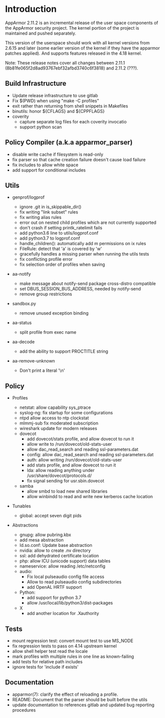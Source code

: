 Introduction
============

AppArmor 2.11.2 is an incremental release of the user space components
of the AppArmor security project. The kernel portion of the project
is maintained and pushed separately.

This version of the userspace should work with all kernel versions from
2.6.15 and later (some earlier version of the kernel if they have the
apparmor patches applied). And supports features released in the 4.18
kernel.

Note: These release notes cover all changes between 2.11.1 (8b81fe065f2d8ad93767ebf32afbd3740c6f3818)
and 2.11.2 (???).
    


Build Infrastructure
--------------------
- Update release infrastructure to use gitlab
- Fix $(PWD) when using "make -C profiles"
- exit rather than returning from shell snippets in Makefiles
- binutils: honor ${CFLAGS} and ${CPPFLAGS}
- coverity
   - capture separate log files for each coverity invocatio
   - support python scan


Policy Compiler (a.k.a apparmor\_parser)
----------------------------------------
- disable write cache if filesystem is read-only
- fix parser so that cache creation failure doesn't cause load failure
- fix includes to allow white space
- add support for conditional includes


Utils
-----
-  genprof/logprof
   - ignore .git in is_skippable_dir()
   - fix writing "link subset" rules
   - fix writing alias rules
   - error out on nested child profiles which are not currently supported
   - don't crash if setting printk_ratelimit fails
   - add python3.6 line to utils/logprof.conf
   - add python3.7 to logprof.conf
   - handle_children(): automatically add m permissions on ix rules
   - FileRule: detect that 'a' is covered by 'w'
   - gracefully handles a missing parser when running the utils tests
   - fix conflicting profile error
   - fix selection order of profiles when saving

-   aa-notify
    - make message about notify-send package cross-distro compatible
    - set DBUS_SESSION_BUS_ADDRESS, needed by notify-send
    - remove group restrictions

-   sandbox.py
    - remove unused exception binding

-  aa-status
   - split profile from exec name

- aa-decode
  - add the ability to support PROCTITLE string

- aa-remove-unknown
  - Don't print a literal '\n'

Policy
------
- Profiles
  - netstat: allow capability sys_ptrace
  - syslog-ng: fix startup for some configurations
  - ntpd allow access to ntp clockstat
  - mlmmj-sub fix moderated subscription
  - wireshark update for modern releases
  - dovecot
    - add dovecot/stats profile, and allow dovecot to run it
    - allow write to /run/dovecot/old-stats-user
    - allow dac_read_search and reading ssl-parameters.dat
    - config: allow dac_read_search and reading ssl-parameters.dat
    - auth: allow writing /run/dovecot/old-stats-user
    - add stats profile, and allow dovecot to run it
    - lda: allow reading anything under /usr/share/dovecot/protocols.d/
    - fix signal sending for usr.sbin.dovecot
  - samba
    - allow smbd to load new shared libraries
    - allow winbindd to read and write new kerberos cache location

- Tunables
  - global: accept seven digit pids

- Abstractions
  - gnupg: allow pubring.kbx
  - add mesa abstraction
  - ld.so.conf: Update base abstraction
  - nvidia: allow to create .nv directory
  - ssl: add dehydrated certificate location
  - php: allow ICU (unicode support) data tables
  - nameservice: allow reading /etc/netconfig
  - audio:
    - Fix local pulseaudio config file access
    - Allow to read pulseaudio config subdirectories
    - add OpenAL HRTF support
  - Python:
    - add support for python 3.7
    - allow /usr/local/lib/python3/dist-packages
  - X
    - add another location for .Xauthority


Tests
-----
- mount regression test: convert mount test to use MS_NODE
- fix regression tests to pass on 4.14 upstream kernel
- allow shell helper test read the locale
- mark profiles with multiple rules in one line as known-failing
- add tests for relative path includes
- ignore tests for 'include if exists'

Documentation
-------------
- apparmor(7): clarify the effect of reloading a profile.
- README: Document that the parser should be built before the utils
- update documentation to references gitlab and updated bug reporting procedures
